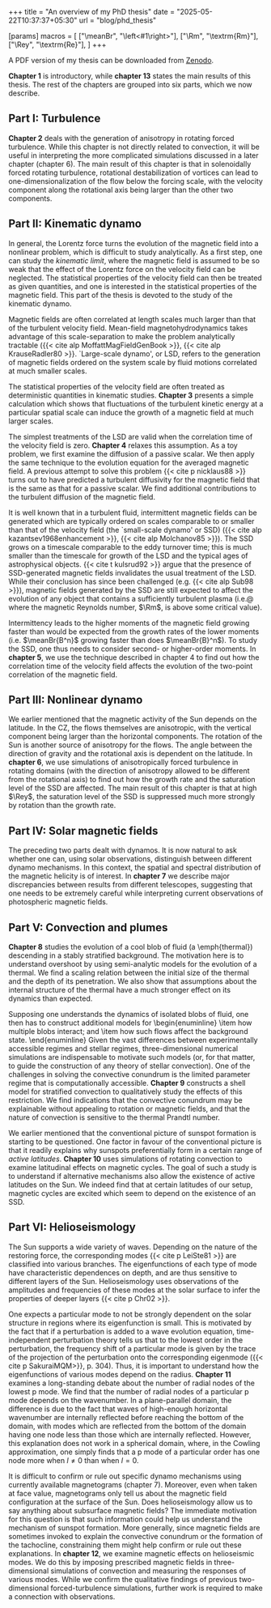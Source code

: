 +++
title = "An overview of my PhD thesis"
date = "2025-05-22T10:37:37+05:30"
url = "blog/phd_thesis"

[params]
	macros = [
		["\\meanBr", "\\left<#1\\right>"],
		["\\Rm", "\\textrm{Rm}"],
		["\\Rey", "\\textrm{Re}"],
		]
+++

A PDF version of my thesis can be downloaded from [Zenodo](https://doi.org/10.5281/zenodo.15354916).

**Chapter 1** is introductory, while **chapter 13** states the main results of this thesis.
The rest of the chapters are grouped into six parts, which we now describe.

## Part I: Turbulence

**Chapter 2** deals with the generation of anisotropy in rotating forced turbulence.
While this chapter is not directly related to convection, it will be useful in interpreting the more complicated simulations discussed in a later chapter (chapter 6).
The main result of this chapter is that in solenoidally forced rotating turbulence, rotational destabilization of vortices can lead to one-dimensionalization of the flow below the forcing scale, with the velocity component along the rotational axis being larger than the other two components.

## Part II: Kinematic dynamo

In general, the Lorentz force turns the evolution of the magnetic field into a nonlinear problem, which is difficult to study analytically.
As a first step, one can study the *kinematic limit*, where the magnetic field is assumed to be so weak that the effect of the Lorentz force on the velocity field can be neglected.
The statistical properties of the velocity field can then be treated as given quantities, and one is interested in the statistical properties of the magnetic field.
This part of the thesis is devoted to the study of the kinematic dynamo.

Magnetic fields are often correlated at length scales much larger than that of the turbulent velocity field.
Mean-field magnetohydrodynamics takes advantage of this scale-separation to make the problem analytically tractable
({{< cite alp MoffattMagFieldGenBook >}}, {{< cite alp KrauseRadler80 >}}.
`Large-scale dynamo', or LSD, refers to the generation of magnetic fields ordered on the system scale by fluid motions correlated at much smaller scales.

The statistical properties of the velocity field are often treated as deterministic quantities in kinematic studies.
**Chapter 3** presents a simple calculation which shows that fluctuations of the turbulent kinetic energy at a particular spatial scale can induce the growth of a magnetic field at much larger scales.

The simplest treatments of the LSD are valid when the correlation time of the velocity field is zero.
**Chapter 4** relaxes this assumption.
As a toy problem, we first examine the diffusion of a passive scalar.
We then apply the same technique to the evolution equation for the averaged magnetic field.
A previous attempt to solve this problem {{< cite p nicklaus88 >}} turns out to have predicted a turbulent diffusivity for the magnetic field that is the same as that for a passive scalar.
We find additional contributions to the turbulent diffusion of the magnetic field.

It is well known that in a turbulent fluid, intermittent magnetic fields can be generated which are typically ordered on scales comparable to or smaller than that of the velocity field (the `small-scale dynamo' or SSD) ({{< cite alp kazantsev1968enhancement >}}, {{< cite alp Molchanov85 >}}).
The SSD grows on a timescale comparable to the eddy turnover time; this is much smaller than the timescale for growth of the LSD and the typical ages of astrophysical objects.
{{< cite t kulsrud92 >}} argue that the presence of SSD-generated magnetic fields invalidates the usual treatment of the LSD.
While their conclusion has since been challenged (e.g. {{< cite alp Sub98 >}}), magnetic
fields generated by the SSD are still expected to affect the evolution of any object that contains a sufficiently turbulent plasma (i.e.\@ where the magnetic Reynolds number, $\Rm$, is above some critical value).

Intermittency leads to the higher moments of the magnetic field growing faster than would be expected from the growth rates of the lower moments (i.e. $\meanBr{B^n}$ growing faster than does $\meanBr{B}^n$).
To study the SSD, one thus needs to consider second- or higher-order moments.
In **chapter 5**, we use the technique described in chapter 4 to find out how the correlation time of the velocity field affects the evolution of the two-point correlation of the magnetic field.

## Part III: Nonlinear dynamo

We earlier mentioned that the magnetic activity of the Sun depends on the latitude.
In the CZ, the flows themselves are anisotropic, with the vertical component being larger than the horizontal components.
The rotation of the Sun is another source of anisotropy for the flows.
The angle between the direction of gravity and the rotational axis is dependent on the latitude.
In **chapter 6**, we use simulations of anisotropically forced turbulence in rotating domains (with the direction of anisotropy allowed to be different from the rotational axis) to find out how the growth rate and the saturation level of the SSD are affected.
The main result of this chapter is that at high $\Rey$, the saturation level of the SSD is suppressed much more strongly by rotation than the growth rate.

## Part IV: Solar magnetic fields

The preceding two parts dealt with dynamos.
It is now natural to ask whether one can, using solar observations, distinguish between different dynamo mechanisms.
In this context, the spatial and spectral distribution of the magnetic helicity is of interest.
In **chapter 7** we describe major discrepancies between results from different telescopes, suggesting that one needs to be extremely careful while interpreting current observations of photospheric magnetic fields.

## Part V: Convection and plumes

**Chapter 8** studies the evolution of a cool blob of fluid (a \emph{thermal}) descending in a stably stratified background.
The motivation here is to understand overshoot by using semi-analytic models for the evolution of a thermal.
We find a scaling relation between the initial size of the thermal and the depth of its penetration.
We also show that assumptions about the internal structure of the thermal have a much stronger effect on its dynamics than expected.

Supposing one understands the dynamics of isolated blobs of fluid, one then has to construct additional models for
\begin{enuminline}
	\item how multiple blobs interact; and
	\item how such flows affect the background state.
\end{enuminline}
Given the vast differences between experimentally accessible regimes and stellar regimes, three-dimensional numerical simulations are indispensable to motivate such models (or, for that matter, to guide the construction of any theory of stellar convection).
One of the challenges in solving the convective conundrum is the limited parameter regime that is computationally accessible.
**Chapter 9** constructs a shell model for stratified convection to qualitatively study the effects of this restriction.
We find indications that the convective conundrum may be explainable without appealing to rotation or magnetic fields, and that the nature of convection is sensitive to the thermal Prandtl number.

We earlier mentioned that the conventional picture of sunspot formation is starting to be questioned.
One factor in favour of the conventional picture is that it readily explains why sunspots preferentially form in a certain range of *active latitudes*.
**Chapter 10** uses simulations of rotating convection to examine latitudinal effects on magnetic cycles.
The goal of such a study is to understand if alternative mechanisms also allow the existence of active latitudes on the Sun.
We indeed find that at certain latitudes of our setup, magnetic cycles are excited which seem to depend on the existence of an SSD.

## Part VI: Helioseismology

The Sun supports a wide variety of waves.
Depending on the nature of the restoring force, the corresponding modes {{< cite p LeiSte81 >}} are classified into various branches.
The eigenfunctions of each type of mode have characteristic dependences on depth, and are thus sensitive to different layers of the Sun.
Helioseismology uses observations of the amplitudes and frequencies of these modes at the solar surface to infer the properties of deeper layers {{< cite p Chr02 >}}.

One expects a particular mode to not be strongly dependent on the solar structure in regions where its eigenfunction is small.
This is motivated by the fact that if a perturbation is added to a wave evolution equation, time-independent perturbation theory tells us that to the lowest order in the perturbation, the frequency shift of a particular mode is given by the trace of the projection of the perturbation onto the corresponding eigenmode ({{< cite p SakuraiMQM>}}, p. 304).
Thus, it is important to understand how the eigenfunctions of various modes depend on the radius.
**Chapter 11** examines a long-standing debate about the number of radial nodes of the lowest p mode.
We find that the number of radial nodes of a particular p mode depends on the wavenumber.
In a plane-parallel domain, the difference is due to the fact that waves of high-enough horizontal wavenumber are internally reflected before reaching the bottom of the domain, with modes which are reflected from the bottom of the domain having one node less than those which are internally reflected.
However, this explanation does not work in a spherical domain, where, in the Cowling approximation, one simply finds that a p mode of a particular order has one node more when $l\ne 0$ than when $l=0$.

It is difficult to confirm or rule out specific dynamo mechanisms using currently available magnetograms (chapter 7).
Moreover, even when taken at face value, magnetograms only tell us about the magnetic field configuration at the surface of the Sun.
Does helioseismology allow us to say anything about subsurface magnetic fields?
The immediate motivation for this question is that such information could help us understand the mechanism of sunspot formation.
More generally, since magnetic fields are sometimes invoked to explain the convective conundrum or the formation of the tachocline, constraining them might help confirm or rule out these explanations.
In **chapter 12**, we examine magnetic effects on helioseismic modes.
We do this by imposing prescribed magnetic fields in three-dimensional simulations of convection and measuring the responses of various modes.
While we confirm the qualitative findings of previous two-dimensional forced-turbulence simulations, further work is required to make a connection with observations.
